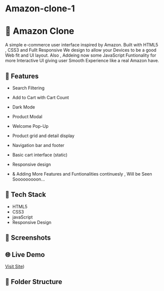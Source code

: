 # Amazon-clone-1
# 🛒 Amazon Clone

A simple e-commerce user interface inspired by Amazon. Built with HTML5 , CSS3 and Fullt Responsive We design to allow your Devices to be a good Web fit and UI layout.
Also , Addeing now  some JavaScript Funtionality for more Interactive UI giving user Smooth Experience like a real Amazon have.

## 🚀 Features
- Search Filtering
- Add to Cart with Cart Count
- Dark Mode
- Product Modal
- Welcome Pop-Up
- Product grid and detail display
- Navigation bar and footer
- Basic cart interface (static)
- Responsive design

- & Adding More Features and Funtionalities continuesly , Will be Seen Sooooooooon...

## 🧰 Tech Stack
- HTML5
- CSS3
- javaScript
- Responsive Design

## 📸 Screenshots
<!-- Add screenshots once available -->
<!-- ![Home](./screenshots/home.png) -->

## 🌐 Live Demo
[Visit Site](https://amazon-clone-1-black-six.vercel.app))

## 📁 Folder Structure

